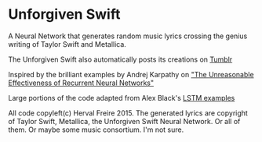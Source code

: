 Unforgiven Swift
================

A Neural Network that generates random music lyrics crossing the genius writing of Taylor Swift and Metallica.

The Unforgiven Swift also automatically posts its creations on [Tumblr](http://unforgiven-swift.tumblr.com/)

Inspired by the brilliant examples by Andrej Karpathy on ["The Unreasonable Effectiveness of Recurrent Neural Networks"](http://karpathy.github.io/2015/05/21/rnn-effectiveness/)

Large portions of the code adapted from Alex Black's [LSTM examples](https://github.com/deeplearning4j/dl4j-0.4-examples/blob/master/src/main/java/org/deeplearning4j/examples/rnn/GravesLSTMCharModellingExample.java)

All code copyleft(c) Herval Freire 2015. The generated lyrics are copyright of Taylor Swift, Metallica, the Unforgiven Swift Neural Network. Or all of them. Or maybe some music consortium. I'm not sure.
